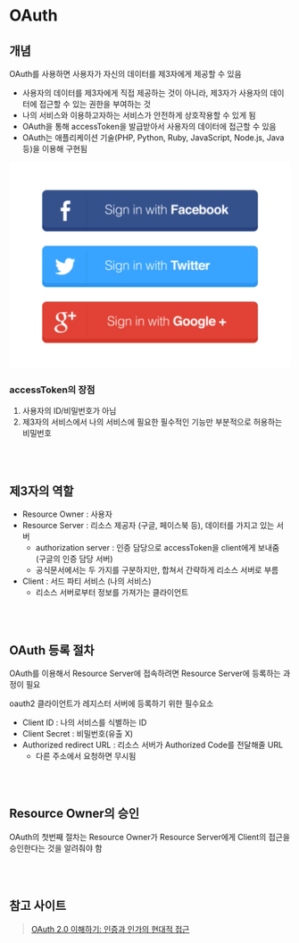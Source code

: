 # OAuth

## 개념

OAuth를 사용하면 사용자가 자신의 데이터를 제3자에게 제공할 수 있음  

* 사용자의 데이터를 제3자에게 직접 제공하는 것이 아니라, 제3자가 사용자의 데이터에 접근할 수 있는 권한을 부여하는 것
* 나의 서비스와 이용하고자하는 서비스가 안전하게 상호작용할 수 있게 됨  
* OAuth을 통해 accessToken을 발급받아서 사용자의 데이터에 접근할 수 있음
* OAuth는 애플리케이션 기술(PHP, Python, Ruby, JavaScript, Node.js, Java 등)을 이용해 구현됨

![OAuth.png](..%2FImages%2FOAuth.png)

### accessToken의 장점

1. 사용자의 ID/비밀번호가 아님
2. 제3자의 서비스에서 나의 서비스에 필요한 필수적인 기능만 부분적으로 허용하는 비밀번호

<br><br>

## 제3자의 역할

* Resource Owner : 사용자
* Resource Server : 리소스 제공자 (구글, 페이스북 등), 데이터를 가지고 있는 서버  
  * authorization server : 인증 담당으로 accessToken을 client에게 보내줌 (구글의 인증 담당 서버)
  * 공식문서에서는 두 가지를 구분하지만, 합쳐서 간략하게 리소스 서버로 부름 
* Client : 서드 파티 서비스 (나의 서비스)
  * 리소스 서버로부터 정보를 가져가는 클라이언트

<br><br>
 
## OAuth 등록 절차 

OAuth를 이용해서 Resource Server에 접속하려면 Resource Server에 등록하는 과정이 필요

oauth2 클라이언트가 레지스터 서버에 등록하기 위한 필수요소 
* Client ID : 나의 서비스를 식별하는 ID
* Client Secret : 비밀번호(유출 X) 
* Authorized redirect URL : 리소스 서버가 Authorized Code를 전달해줄 URL 
  * 다른 주소에서 요청하면 무시됨

<br><br>

## Resource Owner의 승인

OAuth의 첫번째 절차는 Resource Owner가 Resource Server에게 Client의 접근을 승인한다는 것을 알려줘야 함





<br><br>

## 참고 사이트 

> [OAuth 2.0 이해하기: 인증과 인가의 현대적 접근](https://f-lab.kr/insight/understanding-oauth-2-0?gad_source=1&gclid=CjwKCAiA0bWvBhBjEiwAtEsoW0bgc9V0Pn1QGgNdyNCNNHcGBLH909ocC0x9r3YmtxmyQYzH88Q7yBoCVw0QAvD_BwE)
